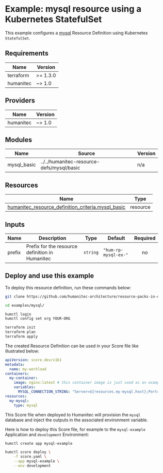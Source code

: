# Example: mysql resource using a Kubernetes StatefulSet

This example configures a [mysql](https://developer.humanitec.com/platform-orchestrator/reference/resource-types/#mysql) Resource Definition using Kubernetes `StatefulSet`.

<!-- BEGIN_TF_DOCS -->
## Requirements

| Name | Version |
|------|---------|
| terraform | >= 1.3.0 |
| humanitec | ~> 1.0 |

## Providers

| Name | Version |
|------|---------|
| humanitec | ~> 1.0 |

## Modules

| Name | Source | Version |
|------|--------|---------|
| mysql\_basic | ../../humanitec-resource-defs/mysql/basic | n/a |

## Resources

| Name | Type |
|------|------|
| [humanitec_resource_definition_criteria.mysql_basic](https://registry.terraform.io/providers/humanitec/humanitec/latest/docs/resources/resource_definition_criteria) | resource |

## Inputs

| Name | Description | Type | Default | Required |
|------|-------------|------|---------|:--------:|
| prefix | Prefix for the resource definition in Humanitec | `string` | `"hum-rp-mysql-ex-"` | no |
<!-- END_TF_DOCS -->

## Deploy and use this example

To deploy this resource definition, run these commands below:
```bash
git clone https://github.com/humanitec-architecture/resource-packs-in-cluster

cd examples/mysql/

humctl login
humctl config set org YOUR-ORG

terraform init
terraform plan
terraform apply
```

The created Resource Definition can be used in your Score file like illustrated below:
```yaml
apiVersion: score.dev/v1b1
metadata:
  name: my-workload
containers:
  my-container:
    image: nginx:latest # this container image is just used as an example, it's not talking to mysql.
    variables:
      MYSQL_CONNECTION_STRING: "Server=${resources.my-mysql.host};Port=${resources.my-mysql.port};Database=${resources.my-mysql.name};Uid=${resources.my-mysql.username};Pwd=${resources.my-mysql.password};"
resources:
  my-mysql:
    type: mysql
```

This Score file when deployed to Humanitec will provision the `mysql` database and inject the outputs in the associated environment variable.

Here is how to deploy this Score file, for example to the `mysql-example` Application and `development` Environment:
```bash
humctl create app mysql-example

humctl score deploy \
    -f score.yaml \
    --app mysql-example \
    --env development
```
